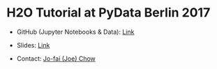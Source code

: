 # H2O Tutorial at PyData Berlin 2017

- GitHub (Jupyter Notebooks & Data): [Link](https://github.com/woobe/h2o_tutorials/tree/master/introduction_to_machine_learning)

- Slides: [Link](https://github.com/woobe/h2o_tutorials/blob/master/introduction_to_machine_learning/slides/2017_06_30_PyData_Berlin_Tutorial.pdf)

- Contact: [Jo-fai (Joe) Chow](https://twitter.com/matlabulous)
